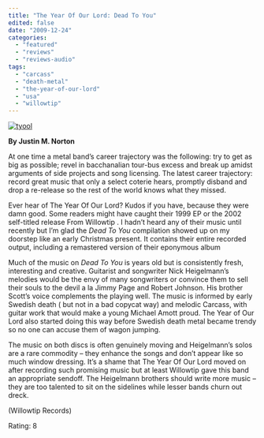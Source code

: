 ```yaml
---
title: "The Year Of Our Lord: Dead To You"
edited: false
date: "2009-12-24"
categories:
  - "featured"
  - "reviews"
  - "reviews-audio"
tags:
  - "carcass"
  - "death-metal"
  - "the-year-of-our-lord"
  - "usa"
  - "willowtip"
---
```


[![tyool](http://www.hellbound.ca/wp-content/uploads/2009/12/tyool.jpg "tyool")](http://www.hellbound.ca/wp-content/uploads/2009/12/tyool.jpg)

**By Justin M. Norton**

At one time a metal band’s career trajectory was the following: try to get as big as possible; revel in bacchanalian tour-bus excess and break up amidst arguments of side projects and song licensing. The latest career trajectory: record great music that only a select coterie hears, promptly disband and drop a re-release so the rest of the world knows what they missed.

Ever hear of The Year Of Our Lord? Kudos if you have, because they were damn good. Some readers might have caught their 1999 EP or the 2002 self-titled release From Willowtip . I hadn’t heard any of their music until recently but I’m glad the _Dead To You_ compilation showed up on my doorstep like an early Christmas present. It contains their entire recorded output, including a remastered version of their eponymous album

Much of the music on _Dead To You_ is years old but is consistently fresh, interesting and creative. Guitarist and songwriter Nick Heigelmann’s melodies would be the envy of many songwriters or convince them to sell their souls to the devil a la Jimmy Page and Robert Johnson. His brother Scott’s voice complements the playing well. The music is informed by early Swedish death ( but not in a bad copycat way) and melodic Carcass, with guitar work that would make a young Michael Amott proud. The Year of Our Lord also started doing this way before Swedish death metal became trendy so no one can accuse them of wagon jumping.

The music on both discs is often genuinely moving and Heigelmann’s solos are a rare commodity – they enhance the songs and don’t appear like so much window dressing. It’s a shame that The Year Of Our Lord moved on after recording such promising music but at least Willowtip gave this band an appropriate sendoff. The Heigelmann brothers should write more music – they are too talented to sit on the sidelines while lesser bands churn out dreck.

(Willowtip Records)

Rating: 8
